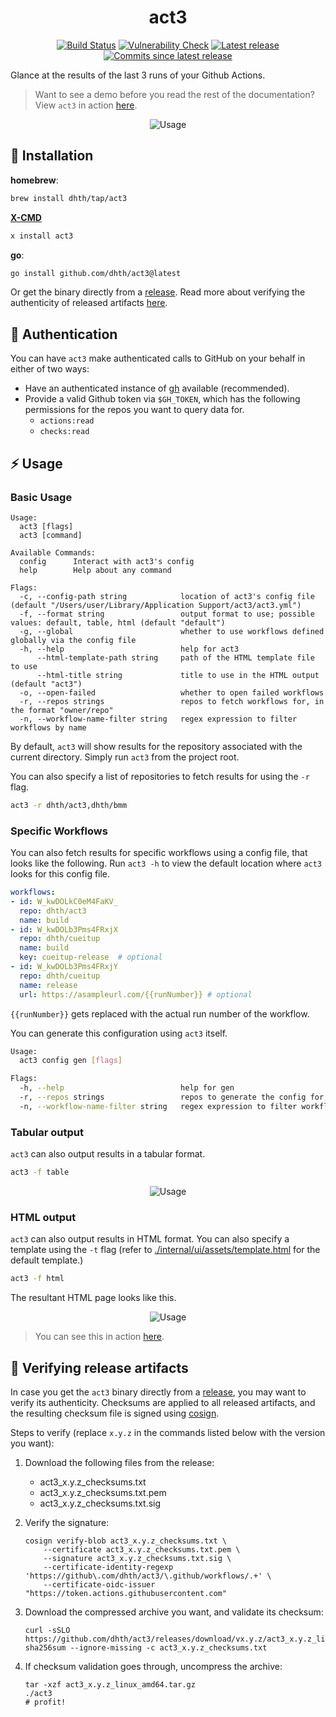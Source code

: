 <p align="center">
  <h1 align="center">act3</h1>
  <p align="center">
    <a href="https://github.com/dhth/act3/actions/workflows/main.yml"><img alt="Build Status" src="https://img.shields.io/github/actions/workflow/status/dhth/act3/main.yml?style=flat-square"></a>
    <a href="https://github.com/dhth/act3/actions/workflows/vulncheck.yml"><img alt="Vulnerability Check" src="https://img.shields.io/github/actions/workflow/status/dhth/act3/vulncheck.yml?style=flat-square&label=vulncheck"></a>
    <a href="https://github.com/dhth/act3/releases/latest"><img alt="Latest release" src="https://img.shields.io/github/release/dhth/act3.svg?style=flat-square"></a>
    <a href="https://github.com/dhth/act3/releases/latest"><img alt="Commits since latest release" src="https://img.shields.io/github/commits-since/dhth/act3/latest?style=flat-square"></a>
  </p>
</p>

Glance at the results of the last 3 runs of your Github Actions.

> Want to see a demo before you read the rest of the documentation?
> View `act3` in action [here][3].

<p align="center">
  <img src="https://tools.dhruvs.space/images/act3/act3-1.png" alt="Usage" />
</p>

💾 Installation
---

**homebrew**:

```sh
brew install dhth/tap/act3
```

**[X-CMD](https://x-cmd.com)**

```sh
x install act3
```

**go**:

```sh
go install github.com/dhth/act3@latest
```

Or get the binary directly from a [release][2]. Read more about verifying the
authenticity of released artifacts [here](#-verifying-release-artifacts).

🔑 Authentication
---

You can have `act3` make authenticated calls to GitHub on your behalf in either
of two ways:

- Have an authenticated instance of [gh](https://github.com/cli/cli) available
    (recommended).
- Provide a valid Github token via `$GH_TOKEN`, which has the following
    permissions for the repos you want to query data for.
    - `actions:read`
    - `checks:read`

⚡️ Usage
---

### Basic Usage

```text
Usage:
  act3 [flags]
  act3 [command]

Available Commands:
  config      Interact with act3's config
  help        Help about any command

Flags:
  -c, --config-path string            location of act3's config file (default "/Users/user/Library/Application Support/act3/act3.yml")
  -f, --format string                 output format to use; possible values: default, table, html (default "default")
  -g, --global                        whether to use workflows defined globally via the config file
  -h, --help                          help for act3
      --html-template-path string     path of the HTML template file to use
      --html-title string             title to use in the HTML output (default "act3")
  -o, --open-failed                   whether to open failed workflows
  -r, --repos strings                 repos to fetch workflows for, in the format "owner/repo"
  -n, --workflow-name-filter string   regex expression to filter workflows by name
```

By default, `act3` will show results for the repository associated with the
current directory. Simply run `act3` from the project root.

You can also specify a list of repositories to fetch results for using the `-r`
flag.

```bash
act3 -r dhth/act3,dhth/bmm
```

### Specific Workflows

You can also fetch results for specific workflows using a config file, that
looks like the following. Run `act3 -h` to view the default location where
`act3` looks for this config file.

```yaml
workflows:
- id: W_kwDOLkC0eM4FaKV_
  repo: dhth/act3
  name: build
- id: W_kwDOLb3Pms4FRxjX
  repo: dhth/cueitup
  name: build
  key: cueitup-release  # optional
- id: W_kwDOLb3Pms4FRxjY
  repo: dhth/cueitup
  name: release
  url: https://asampleurl.com/{{runNumber}} # optional
```

`{{runNumber}}` gets replaced with the actual run number of the workflow.

You can generate this configuration using `act3` itself.

```bash
Usage:
  act3 config gen [flags]

Flags:
  -h, --help                          help for gen
  -r, --repos strings                 repos to generate the config for, in the format "owner/repo"
  -n, --workflow-name-filter string   regex expression to filter workflows by name
```

### Tabular output

`act3` can also output results in a tabular format.

```bash
act3 -f table
```

<p align="center">
  <img src="https://tools.dhruvs.space/images/act3/act3-2.png" alt="Usage" />
</p>

### HTML output

`act3` can also output results in HTML format. You can also specify a template
using the `-t` flag (refer to
[./internal/ui/assets/template.html](./internal/ui/assets/template.html) for the
default template.)

```bash
act3 -f html
```

The resultant HTML page looks like this.

<p align="center">
  <img src="https://tools.dhruvs.space/images/act3/act3-html-1.png" alt="Usage" />
</p>

> You can see this in action [here][3].

🔐 Verifying release artifacts
---

In case you get the `act3` binary directly from a [release][2], you may want to
verify its authenticity. Checksums are applied to all released artifacts, and
the resulting checksum file is signed using
[cosign](https://docs.sigstore.dev/cosign/installation/).

Steps to verify (replace `x.y.z` in the commands listed below with the version
you want):

1. Download the following files from the release:

   - act3_x.y.z_checksums.txt
   - act3_x.y.z_checksums.txt.pem
   - act3_x.y.z_checksums.txt.sig

2. Verify the signature:

   ```shell
   cosign verify-blob act3_x.y.z_checksums.txt \
       --certificate act3_x.y.z_checksums.txt.pem \
       --signature act3_x.y.z_checksums.txt.sig \
       --certificate-identity-regexp 'https://github\.com/dhth/act3/\.github/workflows/.+' \
       --certificate-oidc-issuer "https://token.actions.githubusercontent.com"
   ```

3. Download the compressed archive you want, and validate its checksum:

   ```shell
   curl -sSLO https://github.com/dhth/act3/releases/download/vx.y.z/act3_x.y.z_linux_amd64.tar.gz
   sha256sum --ignore-missing -c act3_x.y.z_checksums.txt
   ```

3. If checksum validation goes through, uncompress the archive:

   ```shell
   tar -xzf act3_x.y.z_linux_amd64.tar.gz
   ./act3
   # profit!
   ```

[2]: https://github.com/dhth/act3/releases
[3]: https://dhth.github.io/act3-runner
